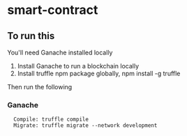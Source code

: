 # smart-contract
## To run this  
You'll need Ganache installed locally
1. Install Ganache to run a blockchain locally
2. Install truffle npm package globally, npm install -g truffle  

Then run the following
### Ganache
```
  Compile: truffle compile
  Migrate: truffle migrate --network development
```
